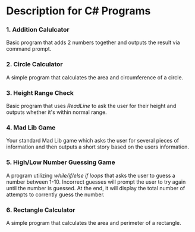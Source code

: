 # Description for C# Programs

  ### 1. Addition Calulcator
  Basic program that adds 2 numbers together and outputs the result via command prompt.
  
  ### 2. Circle Calculator
  A simple program that calculates the area and circumference of a circle.
  
  ### 3. Height Range Check
  Basic program that uses *ReadLine* to ask the user for their height and outputs whether it's within normal range.
  
  ### 4. Mad Lib Game
  Your standard Mad Lib game which asks the user for several pieces of information and then outputs a short story based on the users information.
  
  ### 5. High/Low Number Guessing Game
  A program utilizing *while/if/else if loops* that asks the user to guess a number between 1-10. Incorrect guesses will prompt the user to try again until the number is guessed. At the end, it will display the total number of attempts to corrently guess the number.
  
  ### 6. Rectangle Calculator
  A simple program that calculates the area and perimeter of a rectangle.
